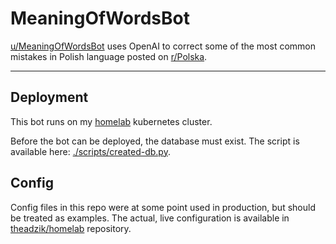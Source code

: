 # MeaningOfWordsBot

[u/MeaningOfWordsBot](https://www.reddit.com/user/MeaningOfWordsBot/)
uses OpenAI to correct some of the most common mistakes
in Polish language posted on [r/Polska](https://www.reddit.com/r/Polska/).

---

## Deployment

This bot runs on my [homelab](https://github.com/theadzik/homelab)
kubernetes cluster.

Before the bot can be deployed, the database must exist.
The script is available here: [./scripts/created-db.py](./scripts/create-db.py).

## Config

Config files in this repo were at some point used in
production, but should be treated as examples. The actual,
live configuration is available in
[theadzik/homelab](https://github.com/theadzik/homelab/tree/main/manifests/base/reddit-meaningofwords/configs)
repository.
